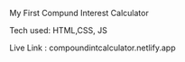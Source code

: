 My First Compund Interest Calculator 

Tech used: HTML,CSS, JS

Live Link : compoundintcalculator.netlify.app

